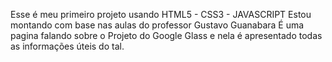 Esse é meu primeiro projeto usando HTML5 - CSS3 - JAVASCRIPT 
Estou montando com base nas aulas do professor Gustavo Guanabara
É uma pagina falando sobre o Projeto do Google Glass e nela é apresentado todas as informações úteis do tal.
